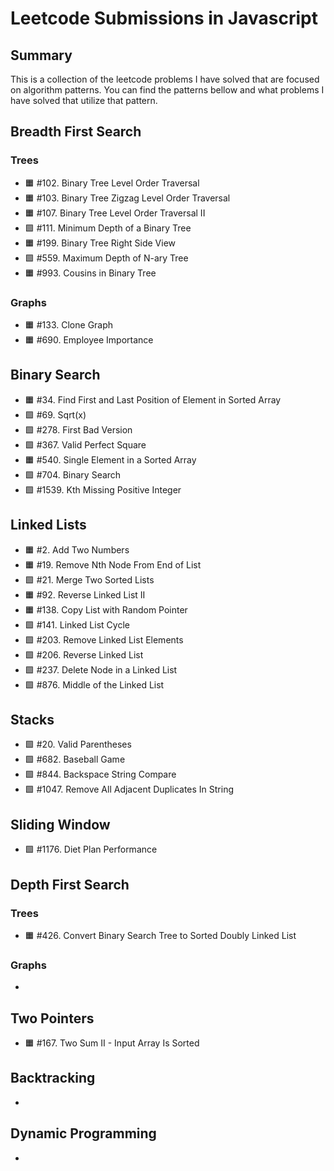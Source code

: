# Leetcode Submissions in Javascript

## Summary

This is a collection of the leetcode problems I have solved that are focused on algorithm patterns. You can find the patterns bellow and what problems I have solved that utilize that pattern.

## Breadth First Search

### Trees

- 🟧 \#102. Binary Tree Level Order Traversal
- 🟧 \#103. Binary Tree Zigzag Level Order Traversal
- 🟧 \#107. Binary Tree Level Order Traversal II
- 🟩 \#111. Minimum Depth of a Binary Tree
- 🟧 \#199. Binary Tree Right Side View
- 🟩 \#559. Maximum Depth of N-ary Tree
- 🟧 \#993. Cousins in Binary Tree

### Graphs

- 🟧 \#133. Clone Graph
- 🟧 \#690. Employee Importance

## Binary Search

- 🟧 \#34. Find First and Last Position of Element in Sorted Array
- 🟩 \#69. Sqrt(x)
- 🟩 \#278. First Bad Version
- 🟩 \#367. Valid Perfect Square
- 🟧 \#540. Single Element in a Sorted Array
- 🟩 \#704. Binary Search
- 🟩 \#1539. Kth Missing Positive Integer

## Linked Lists

- 🟧 \#2. Add Two Numbers
- 🟧 \#19. Remove Nth Node From End of List
- 🟩 \#21. Merge Two Sorted Lists
- 🟧 \#92. Reverse Linked List II
- 🟧 \#138. Copy List with Random Pointer
- 🟩 \#141. Linked List Cycle
- 🟩 \#203. Remove Linked List Elements
- 🟩 \#206. Reverse Linked List
- 🟩 \#237. Delete Node in a Linked List
- 🟩 \#876. Middle of the Linked List

## Stacks

- 🟩 \#20. Valid Parentheses
- 🟩 \#682. Baseball Game
- 🟩 \#844. Backspace String Compare
- 🟩 \#1047. Remove All Adjacent Duplicates In String

## Sliding Window

- 🟩 \#1176. Diet Plan Performance

## Depth First Search

### Trees

- 🟧 \#426. Convert Binary Search Tree to Sorted Doubly Linked List

### Graphs

-

## Two Pointers

- 🟧 \#167. Two Sum II - Input Array Is Sorted

## Backtracking

-

## Dynamic Programming

-
